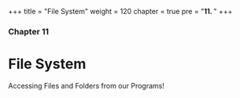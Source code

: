 +++
title = "File System"
weight = 120
chapter = true
pre = "<b>11. </b>"
+++

### Chapter 11

# File System

Accessing Files and Folders from our Programs!

<!-- TODO Update Java Tutorial to match Python? -->